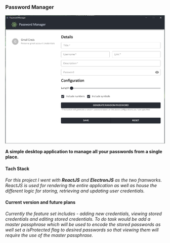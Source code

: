 ### Password Manager
![password manager](screenshot.PNG)

**A simple desktop application to manage all your passwords from a single place.**

#### Tach Stack
*For this project I went with **ReactJS** and **ElectronJS** as the two framworks. ReactJS is used for rendering the entire application as well as house the different logic for storing, retrieving and updating user credentials.*

#### Current version and future plans
*Currently the feature set includes - adding new credentials, viewing stored credentials and editing stored credentials. To do task would be add a master passphrase which will be used to encode the stored passwords as well set a isProtected flag to desired passwords so that viewing them will require the use of the master passphrase.*
